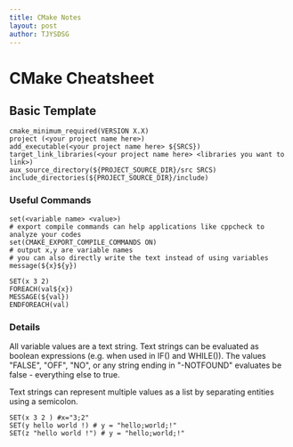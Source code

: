 ```yaml
---
title: CMake Notes
layout: post
author: TJYSDSG
---
```

# CMake Cheatsheet
## Basic Template
```
cmake_minimum_required(VERSION X.X)
project (<your project name here>)
add_executable(<your project name here> ${SRCS})
target_link_libraries(<your project name here> <libraries you want to link>)
aux_source_directory(${PROJECT_SOURCE_DIR}/src SRCS)
include_directories(${PROJECT_SOURCE_DIR}/include)

```



### Useful Commands 
```
set(<variable name> <value>)
# export compile commands can help applications like cppcheck to analyze your codes
set(CMAKE_EXPORT_COMPILE_COMMANDS ON)
# output x,y are variable names
# you can also directly write the text instead of using variables
message(${x}${y})
```

```
SET(x 3 2)
FOREACH(val${x})
MESSAGE(${val})
ENDFOREACH(val)
```


### Details

All variable values are a text string. Text strings can be evaluated as boolean
expressions (e.g. when used in IF() and WHILE()). The values "FALSE",
"OFF", "NO", or any string ending in "-NOTFOUND" evaluates be false -
everything else to true.

Text strings can represent multiple values as a list by separating entities using
a semicolon.

```
SET(x 3 2 ) #x="3;2"
SET(y hello world !) # y = "hello;world;!"
SET(z "hello world !") # y = "hello;world;!"
```

